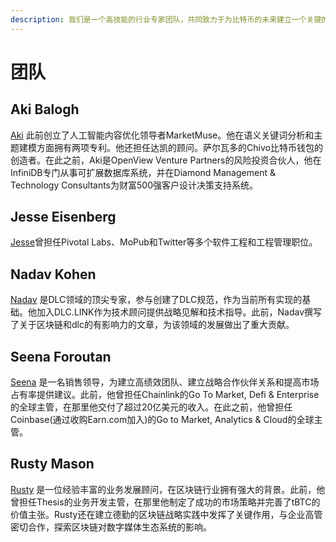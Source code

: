 ```yaml
---
description: 我们是一个高技能的行业专家团队，共同致力于为比特币的未来建立一个关键的解决方案。
---
```


# 团队

## **Aki Balogh**

[Aki](https://www.linkedin.com/in/akibalogh/) 此前创立了人工智能内容优化领导者MarketMuse。他在语义关键词分析和主题建模方面拥有两项专利。他还担任达凯的顾问。萨尔瓦多的Chivo比特币钱包的创造者。在此之前，Aki是OpenView Venture Partners的风险投资合伙人，他在InfiniDB专门从事可扩展数据库系统，并在Diamond Management & Technology Consultants为财富500强客户设计决策支持系统。

## **Jesse Eisenberg**

[Jesse](https://www.linkedin.com/in/jesses16/)曾担任Pivotal Labs、MoPub和Twitter等多个软件工程和工程管理职位。

## Nadav Kohen

[Nadav](https://www.dlc.link/blog/nadav-kohen-joins-dlc-link-as-technical-advisor) 是DLC领域的顶尖专家，参与创建了DLC规范，作为当前所有实现的基础。他加入DLC.LINK作为技术顾问提供战略见解和技术指导。此前，Nadav撰写了关于区块链和dlc的有影响力的文章，为该领域的发展做出了重大贡献。

## Seena Foroutan

​[Seena](https://www.linkedin.com/in/seenaforoutan/) 是一名销售领导，为建立高绩效团队、建立战略合作伙伴关系和提高市场占有率提供建议。此前，他曾担任Chainlink的Go To Market, Defi & Enterprise的全球主管，在那里他交付了超过20亿美元的收入。在此之前，他曾担任Coinbase(通过收购Earn.com加入)的Go to Market, Analytics & Cloud的全球主管。

## Rusty Mason

[Rusty](https://www.linkedin.com/in/rustymason/) 是一位经验丰富的业务发展顾问，在区块链行业拥有强大的背景。此前，他曾担任Thesis的业务开发主管，在那里他制定了成功的市场策略并完善了tBTC的价值主张。Rusty还在建立德勤的区块链战略实践中发挥了关键作用，与企业高管密切合作，探索区块链对数字媒体生态系统的影响。
